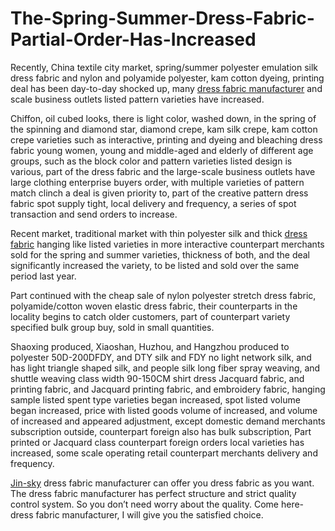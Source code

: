 # The-Spring-Summer-Dress-Fabric-Partial-Order-Has-Increased
Recently, China textile city market, spring/summer polyester emulation silk dress fabric and nylon and polyamide polyester, kam cotton dyeing, printing deal has been day-to-day shocked up, many <a href="http://www.jin-sky.com/fabric/apparel-fabric/">dress fabric manufacturer</a> and scale business outlets listed pattern varieties have increased. 

Chiffon, oil cubed looks, there is light color, washed down, in the spring of the spinning and diamond star, diamond crepe, kam silk crepe, kam cotton crepe varieties such as interactive, printing and dyeing and bleaching dress fabric young women, young and middle-aged and elderly of different age groups, such as the block color and pattern varieties listed design is various, part of the dress fabric and the large-scale business outlets have large clothing enterprise buyers order, with multiple varieties of pattern match clinch a deal is given priority to, part of the creative pattern dress fabric spot supply tight, local delivery and frequency, a series of spot transaction and send orders to increase.

Recent market, traditional market with thin polyester silk and thick <a href="http://www.jin-sky.com/fabric/apparel-fabric/">dress fabric</a> hanging like listed varieties in more interactive counterpart merchants sold for the spring and summer varieties, thickness of both, and the deal significantly increased the variety, to be listed and sold over the same period last year. 

Part continued with the cheap sale of nylon polyester stretch dress fabric, polyamide/cotton woven elastic dress fabric, their counterparts in the locality begins to catch older customers, part of counterpart variety specified bulk group buy, sold in small quantities. 

Shaoxing produced, Xiaoshan, Huzhou, and Hangzhou produced to polyester 50D-200DFDY, and DTY silk and FDY no light network silk, and has light triangle shaped silk, and people silk long fiber spray weaving, and shuttle weaving class width 90-150CM shirt dress Jacquard fabric, and printing fabric, and Jacquard printing fabric, and embroidery fabric, hanging sample listed spent type varieties began increased, spot listed volume began increased, price with listed goods volume of increased, and volume of increased and appeared adjustment, except domestic demand merchants subscription outside, counterpart foreign also has bulk subscription, Part printed or Jacquard class counterpart foreign orders local varieties has increased, some scale operating retail counterpart merchants delivery and frequency.

<a href="http://www.jin-sky.com/">Jin-sky</a> dress fabric manufacturer can offer you dress fabric as you want. The dress fabric manufacturer has perfect structure and strict quality control system. So you don’t need worry about the quality. Come here- dress fabric manufacturer, I will give you the satisfied choice.



